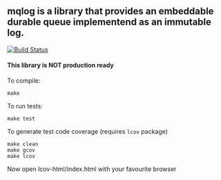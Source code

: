 ## mqlog is a library that provides an embeddable durable queue implementend as an immutable log.

[![Build Status](https://travis-ci.org/rbruggem/mqlog.svg?branch=master)](https://travis-ci.org/rbruggem/mqlog)

#### This library is NOT production ready

To compile:

`make`

To run tests:

`make test`

To generate test code coverage (requires `lcov` package)

```
make clean
make gcov
make lcov
```
Now open lcov-html/index.html with your favourite browser
